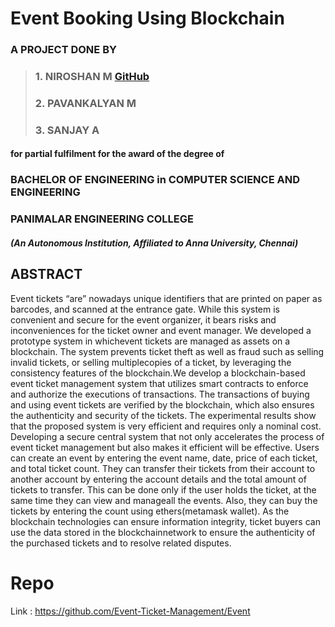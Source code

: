 # Event Booking Using Blockchain
### A PROJECT DONE BY
> ### 1. NIROSHAN M [GitHub](https://github.com/Niroshan05)  
> ### 2. PAVANKALYAN M  
> ### 3. SANJAY A  
#### for partial fulfilment for the award of the degree of  
### BACHELOR OF ENGINEERING in COMPUTER SCIENCE AND ENGINEERING  
### PANIMALAR ENGINEERING COLLEGE
##### (An Autonomous Institution, Affiliated to Anna University, Chennai)  

## ABSTRACT

Event tickets “are” nowadays unique identifiers that are printed on paper as barcodes,
and scanned at the entrance gate. While this system is convenient and secure for the
event organizer, it bears risks and inconveniences for the ticket owner and event
manager. We developed a prototype system in whichevent tickets are managed as assets
on a blockchain. The system prevents ticket theft as well as fraud such as selling invalid
tickets, or selling multiplecopies of a ticket, by leveraging the consistency features of
the blockchain.We develop a blockchain-based event ticket management system that
utilizes smart contracts to enforce and authorize the executions of transactions. The
transactions of buying and using event tickets are verified by the blockchain, which
also ensures the authenticity and security of the tickets. The experimental results show
that the proposed system is very efficient and requires only a nominal cost. Developing
a secure central system that not only accelerates the process of event ticket
management but also makes it efficient will be effective. Users can create an event by
entering the event name, date, price of each ticket, and total ticket count. They can
transfer their tickets from their account to another account by entering the account
details and the total amount of tickets to transfer. This can be done only if the user
holds the ticket, at the same time they can view and manageall the events. Also, they
can buy the tickets by entering the count using ethers(metamask wallet). As the
blockchain technologies can ensure information integrity, ticket buyers can use the data
stored in the blockchainnetwork to ensure the authenticity of the purchased tickets and
to resolve related disputes.
# Repo
Link : https://github.com/Event-Ticket-Management/Event
